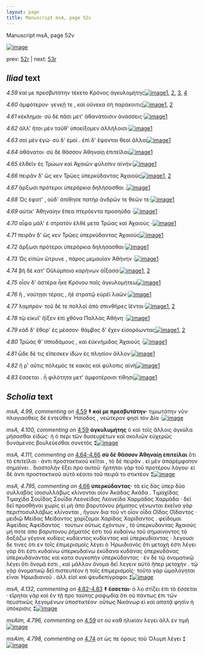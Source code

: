 ```yaml
---
layout: page
title: Manuscript msA, page 52v
---
```


Manuscript msA, page 52v

[![image](http://www.homermultitext.org/iipsrv?OBJ=IIP,1.0&FIF=/project/homer/pyramidal/deepzoom/hmt/vaimg/2017a/VA052VN_0554.tif&WID=100&CVT=JPEG)](http://www.homermultitext.org/ict2/?urn=urn:cite2:hmt:vaimg.2017a:VA052VN_0554)

prev:  [52r](../52r/) | next:  [53r](../53r/)

## *Iliad* text

*4.59* <a id="4.59"/> καί με πρεσβυτάτην τέκετο Κρόνος ἀγκυλομήτης[![image](http://www.homermultitext.org/iipsrv?OBJ=IIP,1.0&FIF=/project/homer/pyramidal/deepzoom/hmt/vaimg/2017a/VA052VN_0554.tif&RGN=0.4875,0.2216,0.3834,0.0308&WID=1000&CVT=JPEG)](http://www.homermultitext.org/ict2/?urn=urn:cite2:hmt:vaimg.2017a:VA052VN_0554@0.4875,0.2216,0.3834,0.0308)[1](#msAim_4.796), [2](#msA_4.784), [3](#msA_4.99), [4](#msA_4.100)

*4.60* <a id="4.60"/> ἀμφότερον· γενεῇ τε , καὶ οὕνεκα σὴ παράκοιτις[![image](http://www.homermultitext.org/iipsrv?OBJ=IIP,1.0&FIF=/project/homer/pyramidal/deepzoom/hmt/vaimg/2017a/VA052VN_0554.tif&RGN=0.4955,0.2389,0.3904,0.0308&WID=1000&CVT=JPEG)](http://www.homermultitext.org/ict2/?urn=urn:cite2:hmt:vaimg.2017a:VA052VN_0554@0.4955,0.2389,0.3904,0.0308)[1](#msA_4.784), [2](#msAim_4.797)

*4.61* <a id="4.61"/> κέκλημαι· σὺ δὲ πᾶσι μετ' ἀθανάτοισιν ἀνάσσεις·[![image](http://www.homermultitext.org/iipsrv?OBJ=IIP,1.0&FIF=/project/homer/pyramidal/deepzoom/hmt/vaimg/2017a/VA052VN_0554.tif&RGN=0.4945,0.2562,0.3904,0.0308&WID=1000&CVT=JPEG)](http://www.homermultitext.org/ict2/?urn=urn:cite2:hmt:vaimg.2017a:VA052VN_0554@0.4945,0.2562,0.3904,0.0308)[1](#msA_4.784)

*4.62* <a id="4.62"/> ἀλλ' ἤτοι μὲν ταῦθ' ὑποείξομεν ἀλλήλοισι·[![image](http://www.homermultitext.org/iipsrv?OBJ=IIP,1.0&FIF=/project/homer/pyramidal/deepzoom/hmt/vaimg/2017a/VA052VN_0554.tif&RGN=0.4945,0.2765,0.3654,0.0308&WID=1000&CVT=JPEG)](http://www.homermultitext.org/ict2/?urn=urn:cite2:hmt:vaimg.2017a:VA052VN_0554@0.4945,0.2765,0.3654,0.0308)[1](#msA_4.784)

*4.63* <a id="4.63"/> σοὶ μὲν ἐγώ· σὺ δ' ἐμοί . ἐπὶ δ' ἕψονται θεοὶ ἄλλοι[![image](http://www.homermultitext.org/iipsrv?OBJ=IIP,1.0&FIF=/project/homer/pyramidal/deepzoom/hmt/vaimg/2017a/VA052VN_0554.tif&RGN=0.4945,0.2945,0.3654,0.0308&WID=1000&CVT=JPEG)](http://www.homermultitext.org/ict2/?urn=urn:cite2:hmt:vaimg.2017a:VA052VN_0554@0.4945,0.2945,0.3654,0.0308)[1](#msA_4.784)

*4.64* <a id="4.64"/> ἀθάνατοι· σὺ δὲ θᾶσσον Ἀθηναίῃ ἐπιτεῖλαι[![image](http://www.homermultitext.org/iipsrv?OBJ=IIP,1.0&FIF=/project/homer/pyramidal/deepzoom/hmt/vaimg/2017a/VA052VN_0554.tif&RGN=0.4875,0.3156,0.3774,0.0308&WID=1000&CVT=JPEG)](http://www.homermultitext.org/ict2/?urn=urn:cite2:hmt:vaimg.2017a:VA052VN_0554@0.4875,0.3156,0.3774,0.0308)[1](#msA_4.784)

*4.65* <a id="4.65"/> ἐλθεῖν ἐς Τρώων καὶ Ἀχαιῶν φύλοπιν αἰνήν·[![image](http://www.homermultitext.org/iipsrv?OBJ=IIP,1.0&FIF=/project/homer/pyramidal/deepzoom/hmt/vaimg/2017a/VA052VN_0554.tif&RGN=0.4975,0.3336,0.3774,0.0308&WID=1000&CVT=JPEG)](http://www.homermultitext.org/ict2/?urn=urn:cite2:hmt:vaimg.2017a:VA052VN_0554@0.4975,0.3336,0.3774,0.0308)[1](#msA_4.784)

*4.66* <a id="4.66"/> πειρᾶν δ' ὥς κεν Τρῶες ὑπερκύδαντας Ἀχαιοὺς[![image](http://www.homermultitext.org/iipsrv?OBJ=IIP,1.0&FIF=/project/homer/pyramidal/deepzoom/hmt/vaimg/2017a/VA052VN_0554.tif&RGN=0.4955,0.3546,0.3874,0.0308&WID=1000&CVT=JPEG)](http://www.homermultitext.org/ict2/?urn=urn:cite2:hmt:vaimg.2017a:VA052VN_0554@0.4955,0.3546,0.3874,0.0308)[1](#msA_4.784), [2](#msA_4.795)

*4.67* <a id="4.67"/> ἄρξωσι πρότεροι ὑπερόρκια δηλήσασθαι .[![image](http://www.homermultitext.org/iipsrv?OBJ=IIP,1.0&FIF=/project/homer/pyramidal/deepzoom/hmt/vaimg/2017a/VA052VN_0554.tif&RGN=0.4955,0.3727,0.3714,0.0308&WID=1000&CVT=JPEG)](http://www.homermultitext.org/ict2/?urn=urn:cite2:hmt:vaimg.2017a:VA052VN_0554@0.4955,0.3727,0.3714,0.0308)[1](#msA_4.784)

*4.68* <a id="4.68"/> Ὡς έφατ' , οὐδ' ἀπίθησε πατὴρ ἀνδρῶν τε θεῶν τε·[![image](http://www.homermultitext.org/iipsrv?OBJ=IIP,1.0&FIF=/project/homer/pyramidal/deepzoom/hmt/vaimg/2017a/VA052VN_0554.tif&RGN=0.4935,0.3899,0.4004,0.0308&WID=1000&CVT=JPEG)](http://www.homermultitext.org/ict2/?urn=urn:cite2:hmt:vaimg.2017a:VA052VN_0554@0.4935,0.3899,0.4004,0.0308)[1](#msA_4.784)

*4.69* <a id="4.69"/> αὐτίκ' Ἀθηναίην ἔπεα πτερόεντα προσηῦδα ·[![image](http://www.homermultitext.org/iipsrv?OBJ=IIP,1.0&FIF=/project/homer/pyramidal/deepzoom/hmt/vaimg/2017a/VA052VN_0554.tif&RGN=0.4995,0.4087,0.3814,0.0308&WID=1000&CVT=JPEG)](http://www.homermultitext.org/ict2/?urn=urn:cite2:hmt:vaimg.2017a:VA052VN_0554@0.4995,0.4087,0.3814,0.0308)[1](#msA_4.784)

*4.70* <a id="4.70"/> αἶψα μάλ' ἐ στρατὸν ἐλθέ μετα Τρῶας καὶ Ἀχαιούς ·[![image](http://www.homermultitext.org/iipsrv?OBJ=IIP,1.0&FIF=/project/homer/pyramidal/deepzoom/hmt/vaimg/2017a/VA052VN_0554.tif&RGN=0.4985,0.426,0.4014,0.0308&WID=1000&CVT=JPEG)](http://www.homermultitext.org/ict2/?urn=urn:cite2:hmt:vaimg.2017a:VA052VN_0554@0.4985,0.426,0.4014,0.0308)[1](#msA_4.784)

*4.71* <a id="4.71"/> πειρᾶν δ' ὥς κεν Τρῶες ὑπερκύδαντας Ἀχαιοὺς[![image](http://www.homermultitext.org/iipsrv?OBJ=IIP,1.0&FIF=/project/homer/pyramidal/deepzoom/hmt/vaimg/2017a/VA052VN_0554.tif&RGN=0.4865,0.4463,0.4124,0.0308&WID=1000&CVT=JPEG)](http://www.homermultitext.org/ict2/?urn=urn:cite2:hmt:vaimg.2017a:VA052VN_0554@0.4865,0.4463,0.4124,0.0308)[1](#msA_4.784)

*4.72* <a id="4.72"/> ἄρξωσι πρότεροι ὑπερόρκια δηλήσασθαι·[![image](http://www.homermultitext.org/iipsrv?OBJ=IIP,1.0&FIF=/project/homer/pyramidal/deepzoom/hmt/vaimg/2017a/VA052VN_0554.tif&RGN=0.4865,0.4643,0.4124,0.0308&WID=1000&CVT=JPEG)](http://www.homermultitext.org/ict2/?urn=urn:cite2:hmt:vaimg.2017a:VA052VN_0554@0.4865,0.4643,0.4124,0.0308)[1](#msA_4.784)

*4.73* <a id="4.73"/> Ὡς εἰπὼν ὤτρυνε , πάρος μεμαυῖαν Ἀθήνην ·[![image](http://www.homermultitext.org/iipsrv?OBJ=IIP,1.0&FIF=/project/homer/pyramidal/deepzoom/hmt/vaimg/2017a/VA052VN_0554.tif&RGN=0.4865,0.4816,0.4124,0.0308&WID=1000&CVT=JPEG)](http://www.homermultitext.org/ict2/?urn=urn:cite2:hmt:vaimg.2017a:VA052VN_0554@0.4865,0.4816,0.4124,0.0308)[1](#msA_4.784)

*4.74* <a id="4.74"/> βῆ δὲ κατ' Οὐλύμποιο καρήνων ἀΐξασα·[![image](http://www.homermultitext.org/iipsrv?OBJ=IIP,1.0&FIF=/project/homer/pyramidal/deepzoom/hmt/vaimg/2017a/VA052VN_0554.tif&RGN=0.5005,0.5041,0.3664,0.024&WID=1000&CVT=JPEG)](http://www.homermultitext.org/ict2/?urn=urn:cite2:hmt:vaimg.2017a:VA052VN_0554@0.5005,0.5041,0.3664,0.024)[1](#msAim_4.798), [2](#msA_4.784)

*4.75* <a id="4.75"/> οἷον δ' ἀστέρα ἧκε Κρόνου παῖς ἀγκυλομήτεω[![image](http://www.homermultitext.org/iipsrv?OBJ=IIP,1.0&FIF=/project/homer/pyramidal/deepzoom/hmt/vaimg/2017a/VA052VN_0554.tif&RGN=0.4965,0.5199,0.4014,0.024&WID=1000&CVT=JPEG)](http://www.homermultitext.org/ict2/?urn=urn:cite2:hmt:vaimg.2017a:VA052VN_0554@0.4965,0.5199,0.4014,0.024)[1](#msA_4.784)

*4.76* <a id="4.76"/> ἢ , ναύτῃσι τέρας , ἠὲ στρατῷ εὐρέϊ λαῶν·[![image](http://www.homermultitext.org/iipsrv?OBJ=IIP,1.0&FIF=/project/homer/pyramidal/deepzoom/hmt/vaimg/2017a/VA052VN_0554.tif&RGN=0.4935,0.5387,0.3914,0.0263&WID=1000&CVT=JPEG)](http://www.homermultitext.org/ict2/?urn=urn:cite2:hmt:vaimg.2017a:VA052VN_0554@0.4935,0.5387,0.3914,0.0263)[1](#msA_4.784)

*4.77* <a id="4.77"/> λαμπρόν· τοῦ δέ τε πολλοὶ ἀπὸ σπινθῆρες ἵ̈ενται·[![image](http://www.homermultitext.org/iipsrv?OBJ=IIP,1.0&FIF=/project/homer/pyramidal/deepzoom/hmt/vaimg/2017a/VA052VN_0554.tif&RGN=0.4975,0.5522,0.4034,0.0316&WID=1000&CVT=JPEG)](http://www.homermultitext.org/ict2/?urn=urn:cite2:hmt:vaimg.2017a:VA052VN_0554@0.4975,0.5522,0.4034,0.0316)[1](#msA_4.784), [2](#msA_4.127)

*4.78* <a id="4.78"/> τῷ εἰκυῖ' ἤϊξεν ἐπὶ χθόνα Παλλὰς Ἀθήνη ·[![image](http://www.homermultitext.org/iipsrv?OBJ=IIP,1.0&FIF=/project/homer/pyramidal/deepzoom/hmt/vaimg/2017a/VA052VN_0554.tif&RGN=0.4965,0.571,0.4034,0.0316&WID=1000&CVT=JPEG)](http://www.homermultitext.org/ict2/?urn=urn:cite2:hmt:vaimg.2017a:VA052VN_0554@0.4965,0.571,0.4034,0.0316)[1](#msA_4.784)

*4.79* <a id="4.79"/> κὰδ δ' ἔθορ' ἐς μέσσον· θάμβος δ' ἔχεν εἰσορόωντας[![image](http://www.homermultitext.org/iipsrv?OBJ=IIP,1.0&FIF=/project/homer/pyramidal/deepzoom/hmt/vaimg/2017a/VA052VN_0554.tif&RGN=0.5005,0.5883,0.4034,0.0316&WID=1000&CVT=JPEG)](http://www.homermultitext.org/ict2/?urn=urn:cite2:hmt:vaimg.2017a:VA052VN_0554@0.5005,0.5883,0.4034,0.0316)[1](#msA_4.784), [2](#msA_4.128)

*4.80* <a id="4.80"/> Τρῶάς θ' ἱπποδάμους , καὶ ἐϋκνήμιδας Ἀχαιούς ·[![image](http://www.homermultitext.org/iipsrv?OBJ=IIP,1.0&FIF=/project/homer/pyramidal/deepzoom/hmt/vaimg/2017a/VA052VN_0554.tif&RGN=0.4975,0.6071,0.4164,0.0346&WID=1000&CVT=JPEG)](http://www.homermultitext.org/ict2/?urn=urn:cite2:hmt:vaimg.2017a:VA052VN_0554@0.4975,0.6071,0.4164,0.0346)[1](#msA_4.784)

*4.81* <a id="4.81"/> ὧδε δέ τις εἴπεσκεν ἰ̈δὼν ἐς πλησίον ἄλλον·[![image](http://www.homermultitext.org/iipsrv?OBJ=IIP,1.0&FIF=/project/homer/pyramidal/deepzoom/hmt/vaimg/2017a/VA052VN_0554.tif&RGN=0.4975,0.6251,0.3934,0.0346&WID=1000&CVT=JPEG)](http://www.homermultitext.org/ict2/?urn=urn:cite2:hmt:vaimg.2017a:VA052VN_0554@0.4975,0.6251,0.3934,0.0346)[1](#msA_4.784)

*4.82* <a id="4.82"/> ἤ ρ' αῦτις πόλεμός τε κακὸς καὶ φύλοπις αἰνὴ[![image](http://www.homermultitext.org/iipsrv?OBJ=IIP,1.0&FIF=/project/homer/pyramidal/deepzoom/hmt/vaimg/2017a/VA052VN_0554.tif&RGN=0.4995,0.6401,0.3994,0.0398&WID=1000&CVT=JPEG)](http://www.homermultitext.org/ict2/?urn=urn:cite2:hmt:vaimg.2017a:VA052VN_0554@0.4995,0.6401,0.3994,0.0398)[1](#msA_4.784)

*4.83* <a id="4.83"/> ἔσσεται . ἦ φιλότητα μετ' ἀμφοτέροισι τίθησι[![image](http://www.homermultitext.org/iipsrv?OBJ=IIP,1.0&FIF=/project/homer/pyramidal/deepzoom/hmt/vaimg/2017a/VA052VN_0554.tif&RGN=0.4965,0.6619,0.3994,0.0346&WID=1000&CVT=JPEG)](http://www.homermultitext.org/ict2/?urn=urn:cite2:hmt:vaimg.2017a:VA052VN_0554@0.4965,0.6619,0.3994,0.0346)[1](#msA_4.784)

## *Scholia* text

*msA, 4.99, commenting on* [4.59](#4.59)  <a id="msA_4.99"/> **‡ καὶ με πρεσβυτάτην·** τιμιωτάτην νῦν· πλαγιασθεὶς δὲ ἐντεῦθεν Ἡσίοδος , νεώτερον φησὶ τὸν Δία ·[![image](http://www.homermultitext.org/iipsrv?OBJ=IIP,1.0&FIF=/project/homer/pyramidal/deepzoom/hmt/vaimg/2017a/VA052VN_0554.tif&RGN=0.22605011,0.11410788,0.51123803,0.01991701&WID=1000&CVT=JPEG)](http://www.homermultitext.org/ict2/?urn=urn:cite2:hmt:vaimg.2017a:VA052VN_0554@0.22605011,0.11410788,0.51123803,0.01991701)

*msA, 4.100, commenting on* [4.59](#4.59)  <a id="msA_4.100"/> **ἀγκυλυμήτης** ὁ καὶ τοῖς ἄλλοις ἀγκύλα μήσασθαι εἰδώς· ἠ ὁ περι τῶν δυσευρέτων καὶ σκολιῶν εὐχερῶς δυνάμενος βουλεύεσθαι συνετός ⁑[![image](http://www.homermultitext.org/iipsrv?OBJ=IIP,1.0&FIF=/project/homer/pyramidal/deepzoom/hmt/vaimg/2017a/VA052VN_0554.tif&RGN=0.23931466,0.11659751,0.63172439,0.03112033&WID=1000&CVT=JPEG)](http://www.homermultitext.org/ict2/?urn=urn:cite2:hmt:vaimg.2017a:VA052VN_0554@0.23931466,0.11659751,0.63172439,0.03112033)

*msA, 4.111, commenting on* [4.64-4.66](#4.64-4.66)  <a id="msA_4.111"/> **σὺ δὲ θᾶσσον Ἀθηναίῃ ἐπιτεὶλαι** ὅτι τὸ ἐπιτεῖλαι · ἀντι προστακτικοῦ κεῖται , τὸ δὲ πειρᾶν . εἰ μὲν ἁπαρέμφατον σημαίνει . διαστολὴν ἕξει προ αυτοῦ· ἤρτηται γὰρ τοῦ προτέρου λόγου· εἰ δὲ ἀντι προστακτικοῦ αὐτὸ κέοιτο τοῦ πειρᾶ το στικτέον ⁑[![image](http://www.homermultitext.org/iipsrv?OBJ=IIP,1.0&FIF=/project/homer/pyramidal/deepzoom/hmt/vaimg/2017a/VA052VN_0554.tif&RGN=0.23434046,0.15435685,0.65051584,0.04564315&WID=1000&CVT=JPEG)](http://www.homermultitext.org/ict2/?urn=urn:cite2:hmt:vaimg.2017a:VA052VN_0554@0.23434046,0.15435685,0.65051584,0.04564315)

*msA, 4.795, commenting on* [4.66](#4.66)  <a id="msA_4.795"/> **ὑπερκύδαντας·** τὰ εἰς δὰς ὑπερ δύο συλλαβὰς ἱσοσυλλάβως κλίνονται οἶον Ἀκάδας Ἀκάδα . Τιμαχίδας Τιμαχίδα Σουΐδας Σουΐδα Λεονείδας Λεονείδα Χαρμάδας Χαρμάδα · δεῖ δεῖ προσθῆναι χωρὶς εἰ μὴ ἀπο βαρυτόνου ῥήματος γένωνται ἐκεῖνα γὰρ περιττοσυλλάβως κλίνονται , ἤγουν δια τοῦ ντ οἶον οἶδα Οἴδας Οἴδαντος · μειδιῷ Μείδας Μείδαντος χαρίζομαι Χαρίδας Χαρίδαντος . φείδομαι Ἀφείδας Ἀφείδαντος · τούτων οὕτως ἐχόντων , τὸ ὑπερκυδαντας Ἀχαιοὺς μή ποτε ἀπο βαρυτονου ῥήματός ἐστι τοῦ κυδαίνω τοῦ σήμαινοντος τὸ δοξάζω γέγονε κυδίεις κυδίεντος κυδίεντας καὶ ὑπερκυδίαντας · λεγουσι δε τινες ὁτι εν τοῖς ἐπιμερισμοῖς λέγει ὁ Ἡρωιδιανὸς ὅτι μετοχή ἐστι λέγει γὰρ ὅτι ἐστι κυδαίνω ὑπερκυδαίνω ἐκύδανα κυδάνας ὑπερκυδάνας ὑπερκυδάναντας καὶ κατα συγκοπὴν ὑπερκύδαντας · ἐν δε τῷ ὀνοματικῷ λέγει ὅτι ὅνομά ἐστι , καὶ μᾶλλον ὄνομα δεῖ λεγειν αὐτὸ ἤπερ μετοχήν . τῷ γὰρ ὀνοματικῷ δεῖ πιστευτέον ἠ τοῖς ἐπιμερισμοῖς· τοῦτο γὰρ ὡμολόγηται εἶναι Ἡρωιδιανοῦ . ἀλλ εἰσὶ καὶ ψευδεπίγραφοι ⁑[![image](http://www.homermultitext.org/iipsrv?OBJ=IIP,1.0&FIF=/project/homer/pyramidal/deepzoom/hmt/vaimg/2017a/VA052VN_0554.tif&RGN=0.22033898,0.20179806,0.22770818,0.32254495&WID=1000&CVT=JPEG)](http://www.homermultitext.org/ict2/?urn=urn:cite2:hmt:vaimg.2017a:VA052VN_0554@0.22033898,0.20179806,0.22770818,0.32254495)

*msA, 4.132, commenting on* [4.82-4.83](#4.82-4.83)  <a id="msA_4.132"/> **‡ ἔσσεται·** ὁ λο στίζει ἐπι τὸ ἔσσεται · εἴρηται γὰρ καὶ ἐν τῇ προ ταύτης ραψῳδίᾳ ὅτι οὐ πάντως ἐπι τῶν πευστικῶς λεγομένων ὑποστικτέον· οὕτως Νικάνωρ εἰ καὶ απατᾷ φησὶν ἡ ὑπόκρισις ⁑[![image](http://www.homermultitext.org/iipsrv?OBJ=IIP,1.0&FIF=/project/homer/pyramidal/deepzoom/hmt/vaimg/2017a/VA052VN_0554.tif&RGN=0.23323508,0.69889350,0.65880619,0.04315353&WID=1000&CVT=JPEG)](http://www.homermultitext.org/ict2/?urn=urn:cite2:hmt:vaimg.2017a:VA052VN_0554@0.23323508,0.69889350,0.65880619,0.04315353)

*msAim, 4.796, commenting on* [4.59](#4.59)  <a id="msAim_4.796"/> οτ οὐ καθ ἡλικίαν λεγει ἀλλ εν τιμῆ[![image](http://www.homermultitext.org/iipsrv?OBJ=IIP,1.0&FIF=/project/homer/pyramidal/deepzoom/hmt/vaimg/2017a/VA052VN_0554.tif&RGN=0.44307296,0.21037344,0.05029477,0.02876902&WID=1000&CVT=JPEG)](http://www.homermultitext.org/ict2/?urn=urn:cite2:hmt:vaimg.2017a:VA052VN_0554@0.44307296,0.21037344,0.05029477,0.02876902)

*msAim, 4.798, commenting on* [4.74](#4.74)  <a id="msAim_4.798"/> οτ ὡς πε όρους τοῦ Ὀλυμπ λέγει ⁑[![image](http://www.homermultitext.org/iipsrv?OBJ=IIP,1.0&FIF=/project/homer/pyramidal/deepzoom/hmt/vaimg/2017a/VA052VN_0554.tif&RGN=0.43994105,0.50304288,0.06521739,0.03775934&WID=1000&CVT=JPEG)](http://www.homermultitext.org/ict2/?urn=urn:cite2:hmt:vaimg.2017a:VA052VN_0554@0.43994105,0.50304288,0.06521739,0.03775934)